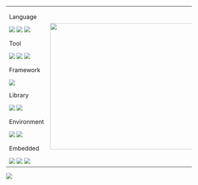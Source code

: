 
<!--
<a href="https://github.com/bert13069598"><img src="https://capsule-render.vercel.app/api?type=waving&color=1F305F&height=150&section=header&text=BERT's%20Github%20Profile&fontColor=00599C&fontSize=30&animation=fadeIn&fontAlign=50&fontAlignY=33"/></a>


**bert13069598/bert13069598** is a ✨ _special_ ✨ repository because its `README.md` (this file) appears on your GitHub profile.
Here are some ideas to get you started:

- 🔭 I’m currently working on ...
- 🌱 I’m currently learning ...
- 👯 I’m looking to collaborate on ...
- 🤔 I’m looking for help with ...
- 💬 Ask me about ...
- 📫 How to reach me: ...
- 😄 Pronouns: ...
- ⚡ Fun fact: ...
- <a href="링크"><img src="https://img.shields.io/badge/이름-색상코드?style=flat-square&logo=로고명&logoColor=로고색"/></a>
-->

<table>
  <tr>
    <td>
<p>Language</p>
<div>
  <a href="https://github.com/bert13069598?tab=repositories&q=&type=&language=c&sort=">
    <img src="https://img.shields.io/badge/C-A8B9CC?style=flat-square&logo=C&logoColor=white"/></a>
  <a href="https://github.com/bert13069598?tab=repositories&q=&type=&language=c%2B%2B&sort=">
    <img src="https://img.shields.io/badge/C++-00599C?style=flat-square&logo=C%2B%2B&logoColor=white"/></a>
  <a href="https://github.com/bert13069598?tab=repositories&q=&type=&language=python&sort=">
    <img src="https://img.shields.io/badge/Python-3776AB?style=flat-square&logo=Python&logoColor=white"/></a>
</div>

<p>Tool</p>
<div>
  <a href="https://visualstudio.microsoft.com/ko/vs/">
    <img src="https://img.shields.io/badge/Visual Studio-5C2D91?style=flat-square&logo=Visual Studio&logoColor=white"/></a>
  <a href="https://code.visualstudio.com/">
    <img src="https://img.shields.io/badge/Visual Studio Code-007ACC?style=flat-square&logo=Visual Studio Code&logoColor=white"/></a>
  <a href="https://www.jetbrains.com/ko-kr/pycharm/">
    <img src="https://img.shields.io/badge/PyCharm-000000?style=flat-square&logo=PyCharm&logoColor=white"/></a>
</div>

<p>Framework</p>
<div>
  <a href="https://pytorch.org/get-started/locally/">
    <img src="https://img.shields.io/badge/PyTorch-EE4C2C?style=flat-square&logo=PyTorch&logoColor=white"/></a>
</div>

<p>Library</p>
<div>
  <a href="https://opencv.org/"><img src="https://img.shields.io/badge/OpenCV-5C3EE8?style=flat-square&logo=OpenCV&logoColor=white"/></a>
  <a href="https://www.ros.org/"><img src="https://img.shields.io/badge/ROS-22314E?style=flat-square&logo=ROS&logoColor=white"/></a>
</div>

<p>Environment</p>
<div>
  <a href="https://www.microsoft.com/ko-kr/software-download/windows10ISO">
    <img src="https://img.shields.io/badge/Windows 10-0078D6?style=flat-square&logo=Windows&logoColor=white"/></a>
  <a href="https://releases.ubuntu.com/20.04.5/?_ga=2.241304130.1565568178.1668053405-1036555101.1666157737">
    <img src="https://img.shields.io/badge/Ubuntu 20.04-E95420?style=flat-square&logo=Ubuntu&logoColor=white"/></a>
</div>

<p>Embedded</p>
<div>
  <a href="https://www.arduino.cc/">
    <img src="https://img.shields.io/badge/Arduino-00979D?style=flat-square&logo=Arduino&logoColor=white"/></a>
  <a href="https://www.raspberrypi.com/">
    <img src="https://img.shields.io/badge/Raspberry Pi-A22846?style=flat-square&logo=Raspberry%20Pi&logoColor=white"/></a>
  <a href="https://github.com/bert13069598?tab=repositories&q=JetsonNano&type=&language=&sort=name">
    <img src="https://img.shields.io/badge/Jetson Nano-76B900?style=flat-square&logo=NVIDIA&logoColor=white"/></a>
  
</div>
    </td>
    <td>
      <a href="https://arxiv.org/pdf/1810.04805.pdf">
        <img src="https://user-images.githubusercontent.com/89738612/210817002-3d6c4967-ba2b-4c17-851e-57c988b91222.jpg" width="512" height="341.5"/></a>
    </td>
  </tr>
</table>
<a href="https://simpleicons.org/">
  <img src="https://img.shields.io/badge/Simple Icons-111111?style=flat-square&logo=Simple Icons&logoColor=white"/>

